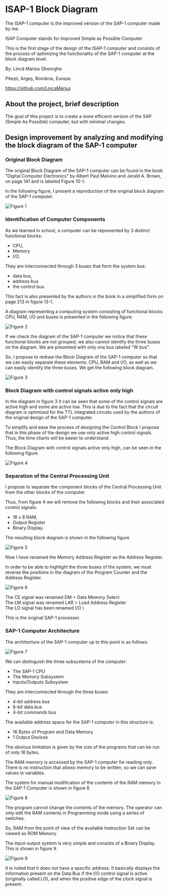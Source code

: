 # ISAP-1 Block Diagram
The ISAP-1 computer is the improved version of the SAP-1 computer made by me.

ISAP Computer stands for Improved Simple as Possible Computer

This is the first stage of the design of the ISAP-1 computer and consists of the process of optimizing the functionality of the SAP-1 computer at the block diagram level.

By: Lincă Marius Gheorghe.

Pitești, Argeș, România, Europe.

https://github.com/LincaMarius

## About the project, brief description
The goal of this project is to create a more efficient version of the SAP (Simple As Possible) computer, but with minimal changes.

## Design improvement by analyzing and modifying the block diagram of the SAP-1 computer

### Original Block Diagram

The original Block Diagram of the SAP-1 computer can be found in the book "Digital Computer Electronics" by Albert Paul Malvino and Jerald A. Brown, on page 141 and is labeled Figure 10-1.

In the following figure, I present a reproduction of the original block diagram of the SAP-1 computer.

![ Figure 1 ](/Pictures/Figure1.png)

### Identification of Computer Components
As we learned in school, a computer can be represented by 3 distinct functional blocks:
- CPU,
- Memory
- I/O.

They are interconnected through 3 buses that form the system bus:
- data bus,
- address bus
- the control bus.

This fact is also presented by the authors in the book in a simplified form on page 213 in figure 13-1.

A diagram representing a computing system consisting of functional blocks CPU, RAM, I/O and buses is presented in the following figure.

![ Figure 2 ](/Pictures/Figure2.png)

If we check the diagram of the SAP-1 computer we notice that these functional blocks are not grouped, we also cannot identify the three buses on the diagram. We are presented with only one bus labeled "W bus".

So, I propose to redraw the Block Diagram of the SAP-1 computer so that we can easily separate these elements: CPU, RAM and I/O, as well as we can easily identify the three buses. We get the following block diagram.

![ Figure 3 ](/Pictures/Figure3.png)

### Block Diagram with control signals active only high
In the diagram in figure 3 it can be seen that some of the control signals are active high and some are active low. This is due to the fact that the circuit diagram is optimized for the TTL integrated circuits used by the authors of the original design of the SAP-1 computer.

To simplify and ease the process of designing the Control Block I propose that in this phase of the design we use only active high control signals. Thus, the time charts will be easier to understand.

The Block Diagram with control signals active only high, can be seen in the following figure.

![ Figure 4 ](/Pictures/Figure4.png)

### Separation of the Central Processing Unit
I propose to separate the component blocks of the Central Processing Unit from the other blocks of the computer.

Thus, from figure 4 we will remove the following blocks and their associated control signals:
- 16 x 8 RAM,
- Output Register
- Binary Display.

The resulting block diagram is shown in the following figure

![ Figure 5 ](/Pictures/Figure5.png)

Now I have renamed the Memory Address Register as the Address Register.

In order to be able to highlight the three buses of the system, we must reverse the positions in the diagram of the Program Counter and the Address Register.

![ Figure 6 ](/Pictures/Figure6.png)

The CE signal was renamed DM = Data Memory Select \
The LM signal was renamed LAR = Load Address Register \
The LO signal has been renamed I/O \

This is the original SAP-1 processor.

### SAP-1 Computer Architecture
The architecture of the SAP-1 computer up to this point is as follows:

![ Figure 7 ](/Pictures/Figure7.png)

We can distinguish the three subsystems of the computer:
- The SAP-1 CPU
- The Memory Subsystem
- Inputs/Outputs Subsystem

They are interconnected through the three buses:
- 4-bit address bus
- 8-bit data bus
- 4-bit commands bus

The available address space for the SAP-1 computer in this structure is:
- 16 Bytes of Program and Data Memory
- 1 Output Devices

The obvious limitation is given by the size of the programs that can be run of only 16 bytes.

The RAM memory is accessed by the SAP-1 computer for reading only. There is no instruction that allows memory to be written, so we can save values ​​in variables.

The system for manual modification of the contents of the RAM memory in the SAP-1 Computer is shown in figure 8

![ Figure 8 ](/Pictures/Figure8.png)

The program cannot change the contents of the memory. The operator can only edit the RAM contents in Programming mode using a series of switches.

So, RAM from the point of view of the available Instruction Set can be viewed as ROM Memory.

The input-output system is very simple and consists of a Binary Display. This is shown in figure 9.

![ Figure 9 ](/Pictures/Figure9.png)

It is noted that it does not have a specific address. It basically displays the information present on the Data Bus if the I/O control signal is active (originally called LO), and when the positive edge of the clock signal is present.

